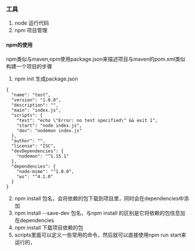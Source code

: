 ### 工具
1. node 运行代码
2. npm  项目管理

#### npm的使用
npm类似与maven,npm使用package.json来描述项目与maven的pom.xml类似
构建一个项目的步骤
1. npm init 生成package.json
```
{
  "name": "test",
  "version": "1.0.0",
  "description": "",
  "main": "index.js",
  "scripts": {
    "test": "echo \"Error: no test specified\" && exit 1",
    "start": "node index.js",
    "dev": "nodemon index.js"
  },
  "author": "",
  "license": "ISC",
  "devDependencies": {
    "nodemon": "^1.15.1"
  },
  "dependencies": {
    "node-mime": "^1.0.0",
    "ws": "^4.1.0"
  }
}
```
2. npm install 包名，会将依赖的包下载到项目里，同时会在dependencies中添加
3. npm install --save-dev 包名，与npm install 的区别是它将依赖的包信息加在dependencies
4. npm install 下载项目依赖的包
5. scripts里面可以定义一些常用的命令，然后就可以直接使用npm run start来运行的，
